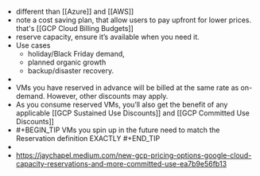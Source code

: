 - different than [[Azure]] and [[AWS]]
- note a cost saving plan, that allow users to pay upfront for lower prices. that's [[GCP Cloud Billing Budgets]]
- reserve capacity, ensure it’s available when you need it.
- Use cases
	- holiday/Black Friday demand,
	- planned organic growth
	- backup/disaster recovery.
-
- VMs you have reserved in advance will be billed at the same rate as on-demand. However, other discounts may apply.
- As you consume reserved VMs, you’ll also get the benefit of any applicable [[GCP Sustained Use Discounts]] and [[GCP Committed Use Discounts]]
- #+BEGIN_TIP
   VMs you spin up in the future need to match the Reservation definition EXACTLY
  #+END_TIP
-
- https://jaychapel.medium.com/new-gcp-pricing-options-google-cloud-capacity-reservations-and-more-committed-use-ea7b9e56fb13